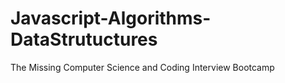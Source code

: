 # Javascript-Algorithms-DataStrutuctures
The Missing Computer Science and Coding Interview Bootcamp
